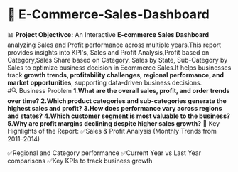 # 📌 E-Commerce-Sales-Dashboard
📊 **Project Objectivce:** An Interactive **E-commerce Sales Dashboard** analyzing Sales and Profit performance across multiple years.This report provides insights into KPI's, Sales and Profit Analysis,Profit based on Category,Sales Share based on Category, Sales by State, Sub-Category by Sales to optimize business decision in Ecommerce Sales.It helps businesses track **growth trends, profitability challenges, regional performance, and market opportunities**, supporting data-driven business decisions.  
#🔍 Business Problem
**1.What are the overall sales, profit, and order trends over time?
2.Which product categories and sub-categories generate the highest sales and profit?
3.How does performance vary across regions and states?
4.Which customer segment is most valuable to the business?
5.Why are profit margins declining despite higher sales growth?**
🔎 Key Highlights of the Report:
✅Sales & Profit Analysis (Monthly Trends from 2011–2014)

✅Regional and Category performance
✅Current Year vs Last Year comparisons
✅Key KPIs to track business growth
